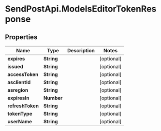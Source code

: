 # SendPostApi.ModelsEditorTokenResponse

## Properties

Name | Type | Description | Notes
------------ | ------------- | ------------- | -------------
**expires** | **String** |  | [optional] 
**issued** | **String** |  | [optional] 
**accessToken** | **String** |  | [optional] 
**asclientId** | **String** |  | [optional] 
**asregion** | **String** |  | [optional] 
**expiresIn** | **Number** |  | [optional] 
**refreshToken** | **String** |  | [optional] 
**tokenType** | **String** |  | [optional] 
**userName** | **String** |  | [optional] 


